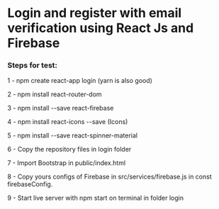 # Login and register with email verification using React Js and Firebase

### Steps for test:

1 - npm create react-app login (yarn is also good)

2 - npm install react-router-dom

3 - npm install --save react-firebase

4 - npm install react-icons --save (Icons)

5 - npm install --save react-spinner-material

6 - Copy the repository files in login folder

7 - Import Bootstrap in public/index.html

8 - Copy yours configs of Firebase in src/services/firebase.js in const firebaseConfig.

9 - Start live server with npm start on terminal in folder login

